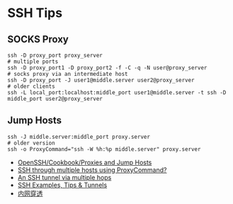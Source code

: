 # SSH Tips
## SOCKS Proxy
```shell
ssh -D proxy_port proxy_server
# multiple ports
ssh -D proxy_port1 -D proxy_port2 -f -C -q -N user@proxy_server
# socks proxy via an intermediate host
ssh -D proxy_port -J user1@middle.server user2@proxy_server
# older clients
ssh -L local_port:localhost:middle_port user1@middle.server -t ssh -D middle_port user2@proxy_server
```

## Jump Hosts
```
ssh -J middle.server:middle_port proxy.server
# older version
ssh -o ProxyCommand="ssh -W %h:%p middle.server" proxy.server
```

* [OpenSSH/Cookbook/Proxies and Jump Hosts](https://en.wikibooks.org/wiki/OpenSSH/Cookbook/Proxies_and_Jump_Hosts)
* [SSH through multiple hosts using ProxyCommand?](https://serverfault.com/questions/368266/ssh-through-multiple-hosts-using-proxycommand)
* [An SSH tunnel via multiple hops](https://superuser.com/questions/96489/an-ssh-tunnel-via-multiple-hops)
* [SSH Examples, Tips & Tunnels](https://hackertarget.com/ssh-examples-tunnels/)
* [内网穿透](https://zhuanlan.zhihu.com/p/56443700)
